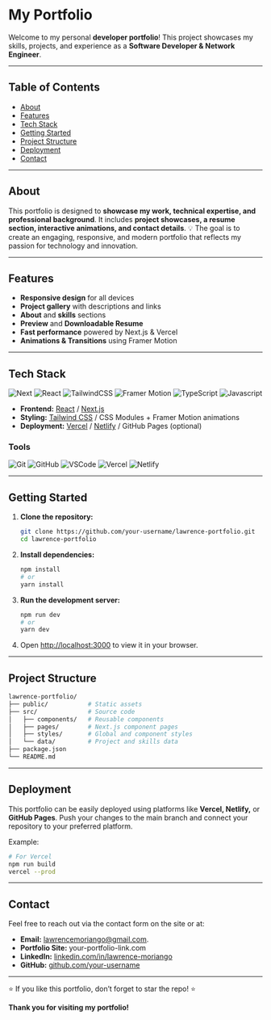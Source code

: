 # My Portfolio

Welcome to my personal **developer portfolio**!
This project showcases my skills, projects, and experience as a **Software Developer & Network Engineer**.

<!-- | ![Portfolio Preview](public/preview.png) |
|:--:|
| Portfolio Preview | -->

---

## Table of Contents

- [About](#about)
- [Features](#features)
- [Tech Stack](#tech-stack)
- [Getting Started](#getting-started)
- [Project Structure](#project-structure)
- [Deployment](#deployment)
- [Contact](#contact)

---

## About

This portfolio is designed to **showcase my work, technical expertise, and professional background**.
It includes **project showcases, a resume section, interactive animations, and contact details**.
💡 The goal is to create an engaging, responsive, and modern portfolio that reflects my passion for technology and innovation.

---

## Features

- **Responsive design** for all devices
- **Project gallery** with descriptions and links
- **About** and **skills** sections
- **Preview** and **Downloadable Resume**
- **Fast performance** powered by Next.js & Vercel
- **Animations & Transitions** using Framer Motion

---

## Tech Stack

![Next](https://img.shields.io/badge/next%20js-000000?style=for-the-badge&logo=nextdotjs&logoColor=white) ![React](https://img.shields.io/badge/React-20232A?style=for-the-badge&logo=react&logoColor=61DAFB) ![TailwindCSS](https://img.shields.io/badge/Tailwind_CSS-38B2AC?style=for-the-badge&logo=tailwind-css&logoColor=white) ![Framer Motion](https://img.shields.io/badge/Framer_Motion-EF4444?style=for-the-badge&logo=framer&logoColor=white) ![TypeScript](https://img.shields.io/badge/TypeScript-3178C6?style=for-the-badge&logo=typescript&logoColor=white) ![Javascript](https://img.shields.io/badge/JavaScript-323330?style=for-the-badge&logo=javascript&logoColor=F7DF1E)

- **Frontend:** [React](https://react.dev/) / [Next.js](https://nextjs.org/)
- **Styling:** [Tailwind CSS](https://tailwindcss.com/) / CSS Modules + Framer Motion animations
- **Deployment:** [Vercel](https://vercel.com/) / [Netlify](https://www.netlify.com/) / GitHub Pages (optional)

### Tools

![Git](https://img.shields.io/badge/Git-F05032?style=flat&logo=git&logoColor=white) ![GitHub](https://img.shields.io/badge/GitHub-181717?style=flat&logo=github) ![VSCode](https://img.shields.io/badge/VSCode-007ACC?style=flat&logo=visual-studio-code) ![Vercel](https://img.shields.io/badge/Vercel-black?style=flat&logo=vercel) ![Netlify](https://img.shields.io/badge/Netlify-00C7B7?style=flat&logo=netlify&logoColor=white)

---

## Getting Started

1. **Clone the repository:**

    ```bash
    git clone https://github.com/your-username/lawrence-portfolio.git
    cd lawrence-portfolio
    ```

2. **Install dependencies:**

    ```bash
    npm install
    # or
    yarn install
    ```

3. **Run the development server:**

    ```bash
    npm run dev
    # or
    yarn dev
    ```

4. Open [http://localhost:3000](http://localhost:3000) to view it in your browser.

---

## Project Structure

```bash
lawrence-portfolio/
├── public/           # Static assets
├── src/              # Source code
│   ├── components/   # Reusable components
│   ├── pages/        # Next.js component pages
│   ├── styles/       # Global and component styles
│   └── data/         # Project and skills data
├── package.json
└── README.md
```

---

## Deployment

This portfolio can be easily deployed using platforms like **Vercel, Netlify,** or **GitHub Pages**. Push your changes to the main branch and connect your repository to your preferred platform.

Example:

```bash
# For Vercel
npm run build
vercel --prod

```

---

## Contact

Feel free to reach out via the contact form on the site or at:

- **Email:** [lawrencemoriango@gmail.com](mailto:lawrencemoriango@gmail.com).
- **Portfolio Site:** your-portfolio-link.com
- **LinkedIn:** [linkedin.com/in/lawrence-moriango](https://www.linkedin.com/in/lawrence-moriango)
- **GitHub:** [github.com/your-username](https://github.com/L-moriango)

---
⭐ If you like this portfolio, don’t forget to star the repo! ⭐

**Thank you for visiting my portfolio!**
